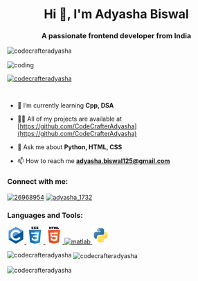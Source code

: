 

<h1 align="center">Hi 👋, I'm Adyasha Biswal</h1>
<h3 align="center">A passionate frontend developer from India</h3>

<p align="left"> <img src="https://komarev.com/ghpvc/?username=codecrafteradyasha&label=Profile%20views&color=0e75b6&style=flat" alt="codecrafteradyasha" /> </p>
<img align="center" alt="coding" width="300"  src = "https://encrypted-tbn0.gstatic.com/images?q=tbn:ANd9GcTwj__c_9TZJCIyiWUeT0F1H4ZTPJ51d4x9Wg&s">

<p align="left"> <a href="https://github.com/ryo-ma/github-profile-trophy"><img src="https://github-profile-trophy.vercel.app/?username=codecrafteradyasha" alt="codecrafteradyasha" /></a> </p>

<p align="left"> <a href="https://twitter.com/" target="blank"><img src="https://img.shields.io/twitter/follow/?logo=twitter&style=for-the-badge" alt="" /></a> </p>

- 🌱 I’m currently learning **Cpp, DSA**

- 👨‍💻 All of my projects are available at [https://github.com/CodeCrafterAdyasha](https://github.com/CodeCrafterAdyasha)

- 💬 Ask me about **Python, HTML, CSS**

- 📫 How to reach me **adyasha.biswal125@gmail.com**

<h3 align="left">Connect with me:</h3>
<p align="left">
<a href="https://stackoverflow.com/users/26968954" target="blank"><img align="center" src="https://raw.githubusercontent.com/rahuldkjain/github-profile-readme-generator/master/src/images/icons/Social/stack-overflow.svg" alt="26968954" height="30" width="40" /></a>
<a href="https://instagram.com/adyasha_1732" target="blank"><img align="center" src="https://raw.githubusercontent.com/rahuldkjain/github-profile-readme-generator/master/src/images/icons/Social/instagram.svg" alt="adyasha_1732" height="30" width="40" /></a>
</p>

<h3 align="left">Languages and Tools:</h3>
<p align="left"> <a href="https://www.cprogramming.com/" target="_blank" rel="noreferrer"> <img src="https://raw.githubusercontent.com/devicons/devicon/master/icons/c/c-original.svg" alt="c" width="40" height="40"/> </a> <a href="https://www.w3schools.com/css/" target="_blank" rel="noreferrer"> <img src="https://raw.githubusercontent.com/devicons/devicon/master/icons/css3/css3-original-wordmark.svg" alt="css3" width="40" height="40"/> </a> <a href="https://www.w3.org/html/" target="_blank" rel="noreferrer"> <img src="https://raw.githubusercontent.com/devicons/devicon/master/icons/html5/html5-original-wordmark.svg" alt="html5" width="40" height="40"/> </a> <a href="https://www.mathworks.com/" target="_blank" rel="noreferrer"> <img src="https://upload.wikimedia.org/wikipedia/commons/2/21/Matlab_Logo.png" alt="matlab" width="40" height="40"/> </a> <a href="https://www.python.org" target="_blank" rel="noreferrer"> <img src="https://raw.githubusercontent.com/devicons/devicon/master/icons/python/python-original.svg" alt="python" width="40" height="40"/> </a> </p>

<p><img align="left" src="https://github-readme-stats.vercel.app/api/top-langs?username=codecrafteradyasha&show_icons=true&locale=en&layout=compact" alt="codecrafteradyasha" /></p>

<p>&nbsp;<img align="center" src="https://github-readme-stats.vercel.app/api?username=codecrafteradyasha&show_icons=true&locale=en" alt="codecrafteradyasha" /></p>

<p><img align="center" src="https://github-readme-streak-stats.herokuapp.com/?user=codecrafteradyasha&" alt="codecrafteradyasha" /></p><!--
**CodeCrafterAdyasha/CodeCrafterAdyasha** is a ✨ _special_ ✨ repository because its `README.md` (this file) appears on your GitHub profile.

Here are some ideas to get you started:

- 🔭 I’m currently working on ...
- 🌱 I’m currently learning ...
- 👯 I’m looking to collaborate on ...
- 🤔 I’m looking for help with ...
- 💬 Ask me about ...
- 📫 How to reach me: ...
- 😄 Pronouns: ...
- ⚡ Fun fact: ...
-->
